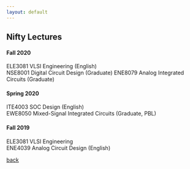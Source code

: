 ```yaml
---
layout: default
---
```


## Nifty Lectures


#### Fall 2020

ELE3081 VLSI Engineering (English)   
NSE8001 Digital Circuit Design (Graduate)
ENE8079 Analog Integrated Circuits (Graduate)

#### Spring 2020

ITE4003 SOC Design (English)   
EWE8050 Mixed-Signal Integrated Circuits (Graduate, PBL)

#### Fall 2019

ELE3081 VLSI Engineering  
ENE4039 Analog Circuit Design (English)

[back](./)
